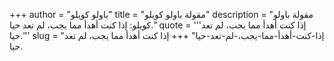 +++
author = "باولو كويلو"
title = "مقولة باولو كويلو"
description = "مقولة باولو كويلو: إذا كنت أهدأ مما يجب، لم تعد حيا."
quote = '''إذا كنت أهدأ مما يجب، لم تعد حيا.'''
slug = "إذا-كنت-أهدأ-مما-يجب،-لم-تعد-حيا"
+++
إذا كنت أهدأ مما يجب، لم تعد حيا.
